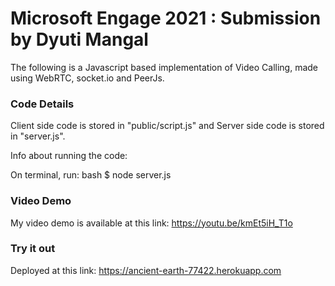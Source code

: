 # Microsoft Engage 2021 : Submission by Dyuti Mangal

The following is a Javascript based implementation of Video Calling, made using WebRTC, socket.io and PeerJs.

### Code Details

Client side code is stored in "public/script.js" and Server side code is stored in "server.js".

Info about running the code:

On terminal, run:
bash
$ node server.js

### Video Demo

My video demo is available at this link: https://youtu.be/kmEt5iH_T1o 

### Try it out

Deployed at this link: https://ancient-earth-77422.herokuapp.com
